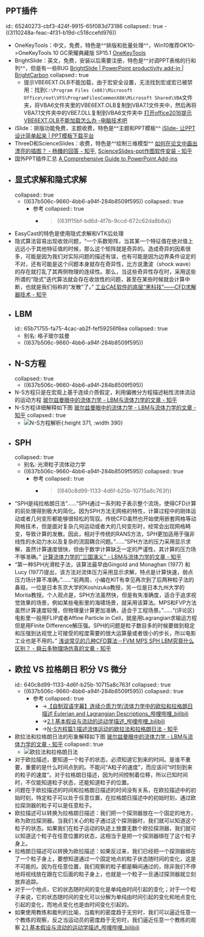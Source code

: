 ## PPT插件
id:: 65240273-cbf3-424f-9915-65f083d73186
collapsed:: true
	- ((3110248a-feac-4f31-b19d-c518ccefd976))
- OneKeyTools：中文，免费，特色是^^排版和批量处理^^，Win10推荐OK10->OneKeyTools 10 GC荣耀典藏版 SP15.1 [OneKeyTools](http://oktools.xyz/)
- BrightSlide：英文，免费，安装以后需要注册，特色是^^对调PPT表格的行和列^^，但是有一些BUG [BrightSlide | PowerPoint productivity add-in | BrightCarbon](https://www.brightcarbon.com/brightslide/?ref=luca-pallotta)
  collapsed:: true
	- 提示VBE6EXT.OLB不能加载，由于宏安全设置，无法找到宏或宏已被禁用：找到`C:\Program Files (x86)\Microsoft Office\root\VFS\ProgramFilesCommonX86\Microsoft Shared\VBA`文件夹，将VBA6文件夹里的VBE6EXT.OLB复制到VBA7.1文件夹中，然后再将VBA7.1文件夹中的VBE7.DLL复制到VBA6文件夹中 [打开office2016提示VBE6EXT.OLB不能加载怎么办 -电脑技术吧](http://www.tpbz008.cn/post/4195.html)
- iSlide：排版功能免费，主题收费，特色是^^主题和PPT模板^^ [iSlide- 让PPT设计简单起来 | PPT模板下载平台](https://www.islide.cc/)
- ThreeD和ScienceSlides：收费，特色是^^绘制三维模型^^ [如何在论文中画出漂亮的插图？ - 杨臻的回答 - 知乎](https://www.zhihu.com/question/21664179/answer/123609952), [ScienceSlides-ppt作图软件安装 - 知乎](https://zhuanlan.zhihu.com/p/367109715)
- 国外PPT插件汇总 [A Comprehensive Guide to PowerPoint Add-ins](https://www.lucapallotta.com/the-ultimate-guide-to-powerpoint-add-ins/)
- ## 显式求解和隐式求解
  collapsed:: true
	- ((637b506c-9660-4bb6-a94f-284b8509f595))
	  collapsed:: true
		- 参考
		  collapsed:: true
			- >((63ff15bf-bd6d-4f7b-9ccd-672c62da8b8a))
- EasyCast的特色是使用隐式求解和VTK后处理
- 隐式算法容易出现收敛问题，“一个系数矩阵，当其某一个特征值在绝对值上远远小于其他特征值的时候，那么这个矩阵就是奇异的。造成奇异的因素很多，可能是因为我们对实际问题的描述有误，也有可能是因为边界条件设定的不对，还有可能是这个问题本身就存在奇异性，比方说激波（shock wave）的存在就打乱了其两侧物理的连续性。那么，当这些奇异性存在时，采用这些所谓的“隐式”迭代算法就会存在收敛性的问题，甚至在某些时候就会计算中断，也就是我们俗称的“发散”了。” [工业CAE软件的底层“黑科技”——CFD求解器技术 - 知乎](https://zhuanlan.zhihu.com/p/149445213?utm_id=0)
- ## LBM
  id:: 65b71755-fa75-4cac-ab2f-fef59256f8ea
  collapsed:: true
	- 别名: 格子玻尔兹曼
	- ((637b506c-9660-4bb6-a94f-284b8509f595))
- ## N-S方程
  collapsed:: true
	- ((637b506c-9660-4bb6-a94f-284b8509f595))
- N-S方程只是在宏观上基于连续介质假定，利用偏微分方程描述粘性流体流动的运动方程 [玻尔兹曼眼中的流体力学 - LBM与流体力学的文章 - 知乎](https://zhuanlan.zhihu.com/p/193127161)
- N-S方程详细解释如下图 [玻尔兹曼眼中的流体力学 - LBM与流体力学的文章 - 知乎](https://zhuanlan.zhihu.com/p/193127161)
  collapsed:: true
	- ![N-S方程解析](https://pic1.zhimg.com/v2-8a3fdf7da1bb5b599ac942da71953aec_b.jpg){:height 371, :width 390}
- ## SPH
  collapsed:: true
	- 别名: 光滑粒子流体动力学
	- ((637b506c-9660-4bb6-a94f-284b8509f595))
	  collapsed:: true
		- 参考
		  collapsed:: true
			- >((640c8d99-1133-4d6f-b25b-10715a8c763f))
- “SPH是纯拉格朗日法”……“SPH通过一系列粒子表示整个流场，使得CFD计算的前处理得到极大的简化。因为SPH方法无网格的特性，计算过程中的刚体运动或者几何变形都能够很轻松的驾驭。传统CFD虽然也开始使用嵌套网格等动网格技术，但是面对复杂几何运动或者大的几何变形时，经常会出现网格畸变，导致计算的发散。因此，相对于传统的RANS方法，SPH更加适用于强非线性的水动力水以及复杂的流固耦合问题。”……“SPH方法的压力采用显示求解，虽然计算速度很快，但由于数学计算缺乏一定的严谨性，其计算的压力场不够准确。” [计算流体力学的“三国演义” - LBM与流体力学的文章 - 知乎](https://zhuanlan.zhihu.com/p/514860285)
- “第一种SPH光滑粒子法，该算法最早由Gingold and Monaghan (1977) 和Lucy (1977)提出，该方法对流体压力采用显示求解，特点是计算快速，弱点压力场计算不准确。”……“前两周，小编在KIT有幸见再次到了后两种粒子法的鼻祖，一位是日本东京大学的Koshizuka教授，另一位是日本九州大学的Morita教授。个人观点是，SPH方法虽然快，但是有失准确度，适合于追求视觉效果的场景，例如某些电影里的海啸场景，就采用该算法。MPS和FVP方法虽然计算速度较慢，但物理量计算更加准确，适合于工程场景。”……“(评论区)电影里一般用FLIP或者Affine Particle in Cell，就是用Lagrangian求输运方程但是用Finite Difference解压强。SPH的问题是粒子数目多的时候要做到稳定和压强到达视觉上可接受的程度需要的很大运算量或者很小的步长，所以电影工业也是不用的。” [浅谈常见的几种CFD算法－FVM MPS SPH LBM究竟什么区别？ - 舜云多物理场仿真的文章 - 知乎](https://zhuanlan.zhihu.com/p/32067463)
- ## 欧拉 VS 拉格朗日 积分 VS 微分
  id:: 640c8d99-1133-4d6f-b25b-10715a8c763f
  collapsed:: true
	- ((637b506c-9660-4bb6-a94f-284b8509f595))
	  collapsed:: true
		- 参考
		  collapsed:: true
			- ->[【自制双语字幕】连续介质力学/流体力学中的欧拉和拉格朗日描述 Eulerian and Lagrangian Descriptions_哔哩哔哩_bilibili](https://www.bilibili.com/video/BV1qG4y1p7g9/?spm_id_from=333.337.search-card.all.click&vd_source=fc591008a48bd1bb56b8e3ba9a7c2202)
			- ->[2.1 基本假设与流动的运动学描述_哔哩哔哩_bilibili](https://www.bilibili.com/video/BV1oS4y1t7e5?p=3&vd_source=fc591008a48bd1bb56b8e3ba9a7c2202)
			- ->[N-S方程篇1:描述流体运动的欧拉法和拉格朗日法 - 知乎](https://zhuanlan.zhihu.com/p/144926254)
- 欧拉法和拉格朗日法的形象解释如下图 [玻尔兹曼眼中的流体力学 - LBM与流体力学的文章 - 知乎](https://zhuanlan.zhihu.com/p/193127161)
  collapsed:: true
	- ![欧拉法和拉格朗日法](https://pic4.zhimg.com/v2-67b9f108125aaf083b0eecd37101c4e7_b.jpg)
- 对于欧拉描述，要知道一个粒子的状态，必须知道它到来的时间。是谁不重要，重要的是什么时间点到的。不能问“A粒子的速度”，而应该问“t时刻到来的粒子的速度”。对于拉格朗日描述，因为时间控制着位移，所以已知时间时，不仅能知道粒子状态，还能知道粒子的位置。
- 问题在于欧拉描述的时间和拉格朗日描述的时间没有关系，在欧拉描述中的初始时刻，特定粒子可以处于任意位置，在拉格朗日描述中的初始时刻，通过欧拉探测器的粒子可以是任意粒子。
- 欧拉描述可以转换为拉格朗日描述：我们把一个探测器放在一个固定的地方，称为欧拉探测器。当我们关心的粒子通过这个探测器时，我们就可以知道这个粒子的状态。如果我们在粒子运动的轨迹上放置无数个欧拉探测器，我们就可以知道这个粒子在任意位置的状态，这相当于是把一个探测器绑在了这个粒子身上。
- 拉格朗日描述可以转换为欧拉描述：如果反过来，我们已经把一个探测器绑在了一个粒子身上，要想知道通过一个固定地点的粒子状态随时间的变化，这是不可能的。因为在任意位置，我们观察的粒子都是瞬间通过的，除非我们不停地将视线放在跟在它后面的粒子身上，也就是一个粒子一旦通过探测器就立刻放弃追踪。
- 对于一个地点，它的状态随时间的变化是单纯由时间引起的变化；对于一个粒子来说，它的状态随时间的变化可以分解为单纯由时间引起的变化和地点变化引起的变化，而地点变化也是由时间变化引起的。
- 如果使用教练和裁判的比喻，当裁判的密度趋于无穷时，我们可以逼近任意一个教练的观察，反之当运动员的密度趋于无穷时，我们逼近任意一个教练的观察 [2.1 基本假设与流动的运动学描述_哔哩哔哩_bilibili](https://www.bilibili.com/video/BV1oS4y1t7e5?p=3&vd_source=fc591008a48bd1bb56b8e3ba9a7c2202)
